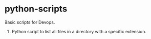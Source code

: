 # python-scripts
Basic scripts for Devops.

1. Python script to list all files in a directory with a specific extension.

